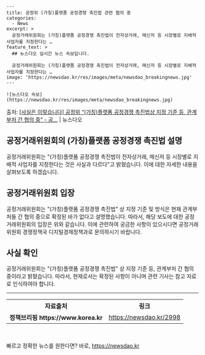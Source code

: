     ---
    title: 공정위 (가칭)플랫폼 공정경쟁 촉진법 관련 협의 중
    categories:
      - News
    excerpt: >
      공정거래위원회는 (가칭)플랫폼 공정경쟁 촉진법이 전자상거래, 메신저 등 시장별로 지배적 사업자를 지정한다는 …
    feature_text: >
      ## 뉴스다오 실시간 뉴스 속보입니다.
    
      공정거래위원회는 (가칭)플랫폼 공정경쟁 촉진법이 전자상거래, 메신저 등 시장별로 지배적 사업자를 지정한다는 …
    image: 'https://newsdao.kr/res/images/meta/newsdao_breakingnews.jpg'
    ---
    
    ![뉴스다오 속보](https://newsdao.kr/res/images/meta/newsdao_breakingnews.jpg)

<p>출처: <a href="https://newsdao.kr/2998" rel="dofollow">[사실은 이렇습니다] 공정위 “(가칭)플랫폼 공정경쟁 촉진법상 지정 기준 등, 관계부처 간 협의 중” - 공…</a> | 뉴스다오</p>

<h2>공정거래위원회의 (가칭)플랫폼 공정경쟁 촉진법 설명</h2>

<p data-ke-size="size16">공정거래위원회는 "(가칭)플랫폼 공정경쟁 촉진법이 전자상거래, 메신저 등 시장별로 지배적 사업자를 지정한다는 것은 사실과 다르다"고 밝혔습니다. 이에 대한 자세한 내용을 살펴보도록 하겠습니다.</p>

<h2 data-ke-size="size26">공정거래위원회 입장</h2>

<p data-ke-size="size16">공정거래위원회는 "(가칭)플랫폼 공정경쟁 촉진법" 상 지정 기준 및 방식은 현재 관계부처들 간 협의 중으로 확정된 바가 없다고 설명했습니다. 따라서, 해당 보도에 대한 공정거래위원회의 입장은 위와 같습니다. 이에 관련하여 궁금한 사항이 있으시다면 공정거래위원회 경쟁정책국 디지털경제정책과로 문의하시기 바랍니다.</p>

<h2 data-ke-size="size26">사실 확인</h2>

<p data-ke-size="size16">공정거래위원회는 "(가칭)플랫폼 공정경쟁 촉진법" 상 지정 기준 등, 관계부처 간 협의 중이라고 밝혔습니다. 따라서, 현재로서는 확정된 사항이 아니며 관련 기사는 참고 자료로 인식하여야 합니다.</p>

<hr data-ke-size="size16">

<table>
	<tr>
		<th><b>자료출처</b></th>
		<th><b>링크</b></th>
	</tr>
	<tr>
		<td style="text-align: center; height: 17px;"><b>정책브리핑 https://www.korea.kr</b></td>
		<td style="text-align: center; height: 17px;"><a href="https://newsdao.kr/2998" target="_blank">https://newsdao.kr/2998</a></td>
	</tr>
</table>

<p data-ke-size="size16">&nbsp;</p> 

빠르고 정확한 뉴스를 원한다면? 바로, <a href="https://newsdao.kr" rel="dofollow">https://newsdao.kr</a>


    
